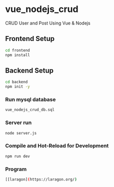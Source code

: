 # vue_nodejs_crud
 CRUD User and Post Using Vue & Nodejs


## Frontend Setup

```sh
cd frontend
npm install
```
## Backend Setup

```sh
cd backend
npm init -y
```
### Run mysql database

```sh
vue_nodejs_crud_db.sql

```
### Server run

```sh
node server.js
```

### Compile and Hot-Reload for Development

```sh
npm run dev
```

### Program

```sh
[[laragon](https://laragon.org/)
```